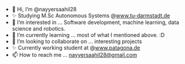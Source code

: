 - 👋 Hi, I’m @nayyersaahil28
- ✨ Studying M.Sc Autonomous Systems @www.tu-darmstadt.de
- 👀 I’m interested in ... Software development, machine learning, data science and robotics.
- 🌱 I’m currently learning ... most of what I mentioned above. :D
- 💞️ I’m looking to collaborate on ... interesting projects 
- ✨ Currently working student at @www.patagona.de
- 📫 How to reach me ... nayyersaahil28@gmail.com

<!---
nayyersaahil28/nayyersaahil28 is a ✨ special ✨ repository because its `README.md` (this file) appears on your GitHub profile.
You can click the Preview link to take a look at your changes.
--->
